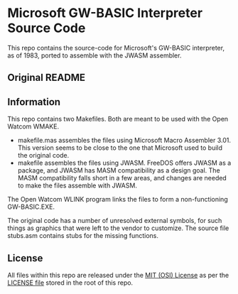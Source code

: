 # Microsoft GW-BASIC Interpreter Source Code

This repo contains the source-code for Microsoft's GW-BASIC interpreter, as of 1983, ported to assemble with the JWASM assembler.

## Original README

[Original README]: README-original.md

## Information

This repo contains two Makefiles. Both are meant to be used with the Open Watcom WMAKE.

* makefile.mas assembles the files using Microsoft Macro Assembler 3.01. This version seems to be close to the one that Microsoft used to build the original code.
* makefile assembles the files using JWASM. FreeDOS offers JWASM as a package, and JWASM has MASM compatibility as a design goal. The MASM compatibility falls short in a few areas, and changes are needed to make the files assemble with JWASM.

The Open Watcom WLINK program links the files to form a non-functioning GW-BASIC.EXE.

The original code has a number of unresolved external symbols, for such things as graphics that were left to the vendor to customize. The source file stubs.asm contains stubs for the missing functions.

## License

All files within this repo are released under the [MIT (OSI) License]( https://en.wikipedia.org/wiki/MIT_License) as per the [LICENSE file](https://github.com/Microsoft/GW-BASIC/blob/master/LICENSE) stored in the root of this repo.

